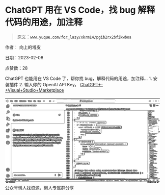 # ChatGPT 用在 VS Code，找 bug 解释代码的用途，加注释

> 原文：[`www.yuque.com/for_lazy/xkrm14/pgib2rx2bfikwboa`](https://www.yuque.com/for_lazy/xkrm14/pgib2rx2bfikwboa)



作者： 向上的塔皮



日期：2023-02-08



点赞数：28

<ne-hole id="u84f00283" data-lake-id="u84f00283"><ne-card data-card-name="hr" data-card-type="block" id="mXWLt" data-event-boundary="card">

ChatGPT 也能用在 VS Code 了，帮你找 bug，解释代码的用途，加注释... 1\. 安装插件 2\. 输入你的 OpenAI API Key。 [ChatGPT+-+Visual+Studio+Marketplace](https://marketplace.visualstudio.com/items?itemName=gencay.vscode-chatgpt)



<ne-card data-card-name="image" data-card-type="inline" id="Dq7Bt" data-event-boundary="card">![](img/7714e5f92998d8d45c5a4d278ba120f3.png)  <ne-hole id="u3e42ed6f" data-lake-id="u3e42ed6f"><ne-card data-card-name="hr" data-card-type="block" id="ma4LE" data-event-boundary="card"><ne-p id="ud8a46dd3" data-lake-id="ud8a46dd3">公众号懒人找资源，懒人专属群分享

</ne-card></ne-hole></ne-card></ne-p></ne-card></ne-hole>
